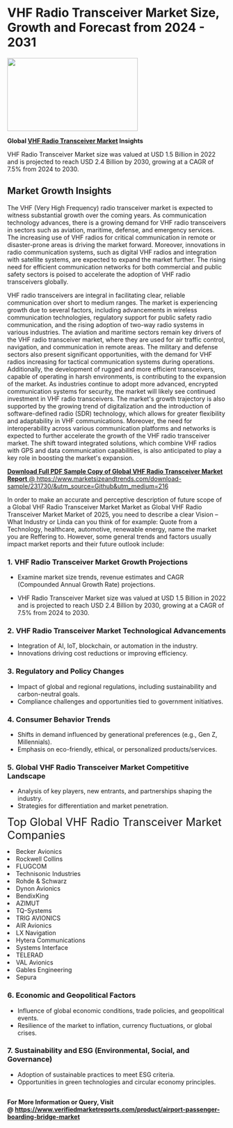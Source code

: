 <H1>VHF Radio Transceiver Market Size, Growth and Forecast from 2024 - 2031</H1><img class="aligncenter size-medium wp-image-584254" src="https://thirdeyenews.in/wp-content/uploads/2024/09/Global-Market-Research-300x168.jpeg" alt="" width="300" height="168" /><p><strong>Global&nbsp;<a href="https://www.marketsizeandtrends.com/download-sample/231730/&amp;utm_source=Github&utm_medium=216">VHF Radio Transceiver Market</a> Insights</strong></p><p>VHF Radio Transceiver Market size was valued at USD 1.5 Billion in 2022 and is projected to reach USD 2.4 Billion by 2030, growing at a CAGR of 7.5% from 2024 to 2030.</p><p><h2>Market Growth Insights</h2> <p>The VHF (Very High Frequency) radio transceiver market is expected to witness substantial growth over the coming years. As communication technology advances, there is a growing demand for VHF radio transceivers in sectors such as aviation, maritime, defense, and emergency services. The increasing use of VHF radios for critical communication in remote or disaster-prone areas is driving the market forward. Moreover, innovations in radio communication systems, such as digital VHF radios and integration with satellite systems, are expected to expand the market further. The rising need for efficient communication networks for both commercial and public safety sectors is poised to accelerate the adoption of VHF radio transceivers globally.</p> <p><a href="#download-sample"></a></p> <p>VHF radio transceivers are integral in facilitating clear, reliable communication over short to medium ranges. The market is experiencing growth due to several factors, including advancements in wireless communication technologies, regulatory support for public safety radio communication, and the rising adoption of two-way radio systems in various industries. The aviation and maritime sectors remain key drivers of the VHF radio transceiver market, where they are used for air traffic control, navigation, and communication in remote areas. The military and defense sectors also present significant opportunities, with the demand for VHF radios increasing for tactical communication systems during operations. Additionally, the development of rugged and more efficient transceivers, capable of operating in harsh environments, is contributing to the expansion of the market. As industries continue to adopt more advanced, encrypted communication systems for security, the market will likely see continued investment in VHF radio transceivers. The market's growth trajectory is also supported by the growing trend of digitalization and the introduction of software-defined radio (SDR) technology, which allows for greater flexibility and adaptability in VHF communications. Moreover, the need for interoperability across various communication platforms and networks is expected to further accelerate the growth of the VHF radio transceiver market. The shift toward integrated solutions, which combine VHF radios with GPS and data communication capabilities, is also anticipated to play a key role in boosting the market's expansion.</p> <p><a href="#get-more"></p><p><span class=""><strong>Download Full PDF Sample Copy of Global VHF Radio Transceiver Market Report</strong> @ <a href="https://www.marketsizeandtrends.com/download-sample/231730/&amp;utm_source=Github&utm_medium=216" target="_blank">https://www.marketsizeandtrends.com/download-sample/231730/&amp;utm_source=Github&utm_medium=216</a></span></p><p>In order to make an accurate and perceptive description of future scope of a Global&nbsp;VHF Radio Transceiver Market Market as Global&nbsp;VHF Radio Transceiver Market Market of 2025, you need to describe a clear Vision &ndash; What Industry or Linda can you think of for example: Quote from a Technology, healthcare, automotive, renewable energy, name the market you are Reffering to. However, some general trends and factors usually impact market reports and their future outlook include:</p><h3>1.&nbsp;<strong>VHF Radio Transceiver Market Growth Projections</strong></h3><ul><li>Examine market size trends, revenue estimates and CAGR (Compounded Annual Growth Rate) projections.</li><li><p>VHF Radio Transceiver Market size was valued at USD 1.5 Billion in 2022 and is projected to reach USD 2.4 Billion by 2030, growing at a CAGR of 7.5% from 2024 to 2030.</p></li></ul><h3>2.&nbsp;<strong>VHF Radio Transceiver Market Technological Advancements</strong></h3><ul><li>Integration of AI, IoT, blockchain, or automation in the industry.</li><li>Innovations driving cost reductions or improving efficiency.</li></ul><h3>3.&nbsp;<strong>Regulatory and Policy Changes</strong></h3><ul><li>Impact of global and regional regulations, including sustainability and carbon-neutral goals.</li><li>Compliance challenges and opportunities tied to government initiatives.</li></ul><h3>4.&nbsp;<strong>Consumer Behavior Trends</strong></h3><ul><li>Shifts in demand influenced by generational preferences (e.g., Gen Z, Millennials).</li><li>Emphasis on eco-friendly, ethical, or personalized products/services.</li></ul><h3>5.&nbsp;<strong>Global VHF Radio Transceiver Market Competitive Landscape</strong></h3><ul><li>Analysis of key players, new entrants, and partnerships shaping the industry.</li><li>Strategies for differentiation and market penetration.</li></ul><p data-pm-slice="1 1 []"><span style="color: inherit; font-family: inherit; font-size: 25px;">Top Global VHF Radio Transceiver Market Companies</span></p><div class="" data-test-id=""><p><li>Becker Avionics</li><li> Rockwell Collins</li><li> FLUGCOM</li><li> Technisonic Industries</li><li> Rohde & Schwarz</li><li> Dynon Avionics</li><li> BendixKing</li><li> AZIMUT</li><li> TQ-Systems</li><li> TRIG AVIONICS</li><li> AIR Avionics</li><li> LX Navigation</li><li> Hytera Communications</li><li> Systems Interface</li><li> TELERAD</li><li> VAL Avionics</li><li> Gables Engineering</li><li> Sepura</li></p></div><h3>6.&nbsp;<strong>Economic and Geopolitical Factors</strong></h3><ul><li>Influence of global economic conditions, trade policies, and geopolitical events.</li><li>Resilience of the market to inflation, currency fluctuations, or global crises.</li></ul><h3>7.&nbsp;<strong>Sustainability and ESG (Environmental, Social, and Governance)</strong></h3><ul><li>Adoption of sustainable practices to meet ESG criteria.</li><li>Opportunities in green technologies and circular economy principles.</li></ul><h2><strong style="font-size: 14px;">For More Information or Query, Visit @&nbsp;</strong><a style="background-color: #ffffff; font-size: 14px;" href="https://www.marketsizeandtrends.com/report/vhf-radio-transceiver-market/" target="_blank">https://www.verifiedmarketreports.com/product/airport-passenger-boarding-bridge-market</a></h2>

